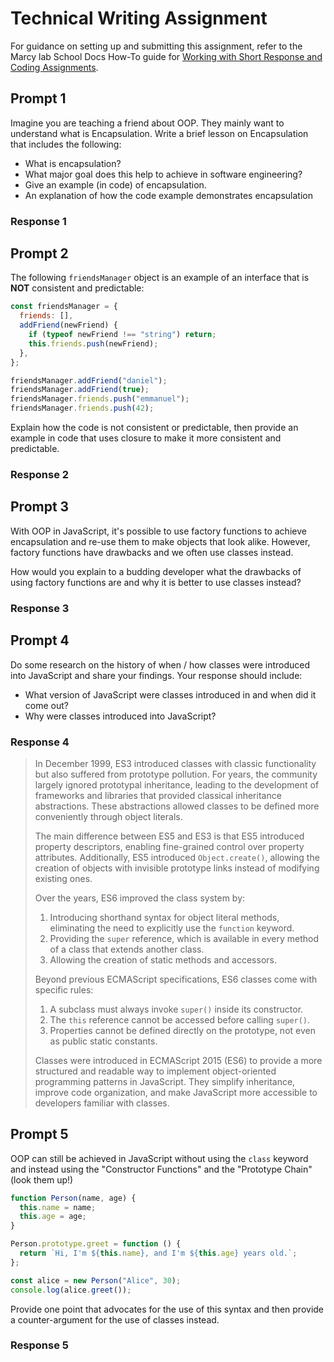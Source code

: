 # Technical Writing Assignment

For guidance on setting up and submitting this assignment, refer to the Marcy lab School Docs How-To guide for [Working with Short Response and Coding Assignments](https://marcylabschool.gitbook.io/marcy-lab-school-docs/fullstack-curriculum/how-tos/working-with-assignments#how-to-work-on-assignments).

## Prompt 1

Imagine you are teaching a friend about OOP. They mainly want to understand what is Encapsulation. Write a brief lesson on Encapsulation that includes the following:

- What is encapsulation?
- What major goal does this help to achieve in software engineering?
- Give an example (in code) of encapsulation.
- An explanation of how the code example demonstrates encapsulation

### Response 1

## Prompt 2

The following `friendsManager` object is an example of an interface that is **NOT** consistent and predictable:

```js
const friendsManager = {
  friends: [],
  addFriend(newFriend) {
    if (typeof newFriend !== "string") return;
    this.friends.push(newFriend);
  },
};

friendsManager.addFriend("daniel");
friendsManager.addFriend(true);
friendsManager.friends.push("emmanuel");
friendsManager.friends.push(42);
```

Explain how the code is not consistent or predictable, then provide an example in code that uses closure to make it more consistent and predictable.

### Response 2

>

## Prompt 3

With OOP in JavaScript, it's possible to use factory functions to achieve encapsulation and re-use them to make objects that look alike. However, factory functions have drawbacks and we often use classes instead.

How would you explain to a budding developer what the drawbacks of using factory functions are and why it is better to use classes instead?

### Response 3

## Prompt 4

Do some research on the history of when / how classes were introduced into JavaScript and share your findings. Your response should include:

- What version of JavaScript were classes introduced in and when did it come out?
- Why were classes introduced into JavaScript?

### Response 4

> In December 1999, ES3 introduced classes with classic functionality but also suffered from prototype pollution. For years, the community largely ignored prototypal inheritance, leading to the development of frameworks and libraries that provided classical inheritance abstractions. These abstractions allowed classes to be defined more conveniently through object literals.
>
> The main difference between ES5 and ES3 is that ES5 introduced property descriptors, enabling fine-grained control over property attributes. Additionally, ES5 introduced `Object.create()`, allowing the creation of objects with invisible prototype links instead of modifying existing ones.
>
> Over the years, ES6 improved the class system by:
>
> 1. Introducing shorthand syntax for object literal methods, eliminating the need to explicitly use the `function` keyword.
> 2. Providing the `super` reference, which is available in every method of a class that extends another class.
> 3. Allowing the creation of static methods and accessors.
>
> Beyond previous ECMAScript specifications, ES6 classes come with specific rules:
>
> 1. A subclass must always invoke `super()` inside its constructor.
> 2. The `this` reference cannot be accessed before calling `super()`.
> 3. Properties cannot be defined directly on the prototype, not even as public static constants.
>
> Classes were introduced in ECMAScript 2015 (ES6) to provide a more structured and readable way to implement object-oriented programming patterns in JavaScript. They simplify inheritance, improve code organization, and make JavaScript more accessible to developers familiar with classes.

## Prompt 5

OOP can still be achieved in JavaScript without using the `class` keyword and instead using the "Constructor Functions" and the "Prototype Chain" (look them up!)

```js
function Person(name, age) {
  this.name = name;
  this.age = age;
}

Person.prototype.greet = function () {
  return `Hi, I'm ${this.name}, and I'm ${this.age} years old.`;
};

const alice = new Person("Alice", 30);
console.log(alice.greet());
```

Provide one point that advocates for the use of this syntax and then provide a counter-argument for the use of classes instead.

### Response 5
